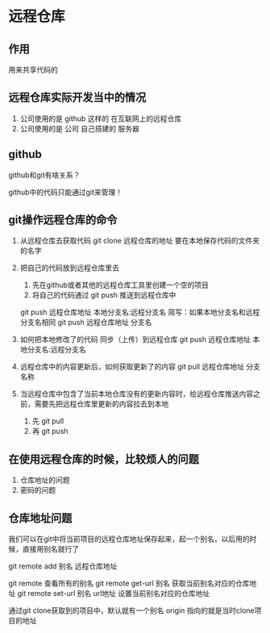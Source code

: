 # 远程仓库

## 作用
用来共享代码的

## 远程仓库实际开发当中的情况

1. 公司使用的是 github 这样的 在互联网上的远程仓库
2. 公司使用的是 公司 自己搭建的 服务器


## github

github和git有啥关系？

github中的代码只能通过git来管理！



## git操作远程仓库的命令

1. 从远程仓库去获取代码
   git clone 远程仓库的地址 要在本地保存代码的文件夹的名字

2. 把自己的代码放到远程仓库里去
   1. 先在github或者其他的远程仓库工具里创建一个空的项目
   2. 将自己的代码通过 git push 推送到远程仓库中

   git push 远程仓库地址 本地分支名:远程分支名
   简写：如果本地分支名和远程分支名相同
   git push 远程仓库地址 分支名

3. 如何把本地修改了的代码 同步（上传）到远程仓库
   git push 远程仓库地址 本地分支名:远程分支名


4. 远程仓库中的内容更新后，如何获取更新了的内容
   git pull 远程仓库地址 分支名称

5. 当远程仓库中包含了当前本地仓库没有的更新内容时，给远程仓库推送内容之前，需要先把远程仓库里更新的内容拉去到本地
   1. 先 git pull
   2. 再 git push

## 在使用远程仓库的时候，比较烦人的问题

1. 仓库地址的问题
2. 密码的问题

## 仓库地址问题

我们可以在git中将当前项目的远程仓库地址保存起来，起一个别名，以后用的时候，直接用别名就行了

git remote add 别名 远程仓库地址


git remote 查看所有的别名
git remote get-url 别名  获取当前别名对应的仓库地址
git remote set-url 别名 url地址  设置当前别名对应的仓库地址

通过git clone获取到的项目中，默认就有一个别名 origin 指向的就是当时clone项目的地址
